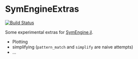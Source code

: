 # SymEngineExtras

[![Build Status](https://travis-ci.org/jverzani/SymEngineExtras.jl.svg?branch=master)](https://travis-ci.org/jverzani/SymEngineExtras.jl)


Some experimental extras for [SymEngine.jl](https://github.com/symengine/SymEngine.jl).

* Plotting
* simplifying (`pattern_match` and `simplify` are naive attempts)
* ...
